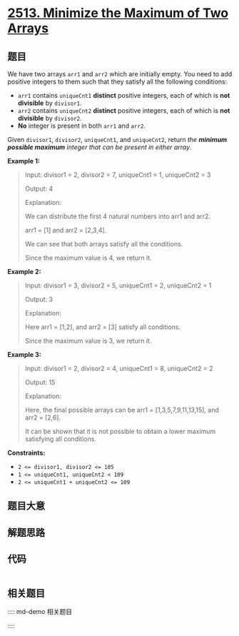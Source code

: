 # [2513. Minimize the Maximum of Two Arrays](https://leetcode.com/problems/minimize-the-maximum-of-two-arrays/)

## 题目

We have two arrays `arr1` and `arr2` which are initially empty. You need to
add positive integers to them such that they satisfy all the following
conditions:

  * `arr1` contains `uniqueCnt1` **distinct** positive integers, each of which is **not divisible** by `divisor1`.
  * `arr2` contains `uniqueCnt2` **distinct** positive integers, each of which is **not divisible** by `divisor2`.
  * **No** integer is present in both `arr1` and `arr2`.

Given `divisor1`, `divisor2`, `uniqueCnt1`, and `uniqueCnt2`, return _the
**minimum possible maximum** integer that can be present in either array_.



**Example 1:**

> Input: divisor1 = 2, divisor2 = 7, uniqueCnt1 = 1, uniqueCnt2 = 3
> 
> Output: 4
> 
> Explanation: 
> 
> We can distribute the first 4 natural numbers into arr1 and arr2.
> 
> arr1 = [1] and arr2 = [2,3,4].
> 
> We can see that both arrays satisfy all the conditions.
> 
> Since the maximum value is 4, we return it.

**Example 2:**

> Input: divisor1 = 3, divisor2 = 5, uniqueCnt1 = 2, uniqueCnt2 = 1
> 
> Output: 3
> 
> Explanation: 
> 
> Here arr1 = [1,2], and arr2 = [3] satisfy all conditions.
> 
> Since the maximum value is 3, we return it.

**Example 3:**

> Input: divisor1 = 2, divisor2 = 4, uniqueCnt1 = 8, uniqueCnt2 = 2
> 
> Output: 15
> 
> Explanation: 
> 
> Here, the final possible arrays can be arr1 = [1,3,5,7,9,11,13,15], and arr2 = [2,6].
> 
> It can be shown that it is not possible to obtain a lower maximum satisfying all conditions. 

**Constraints:**

  * `2 <= divisor1, divisor2 <= 105`
  * `1 <= uniqueCnt1, uniqueCnt2 < 109`
  * `2 <= uniqueCnt1 + uniqueCnt2 <= 109`


## 题目大意

## 解题思路

## 代码

```javascript

```

## 相关题目

:::: md-demo 相关题目

::::
